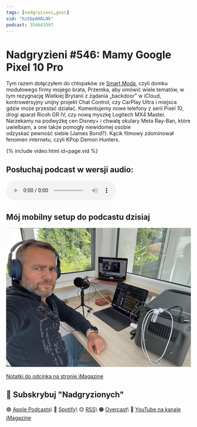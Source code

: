 ```yaml
---
tags: [nadgryzieni,gosc]
vid: "hzSbpAHALNk"
podcast: 354643597
---
```


# Nadgryzieni #546: Mamy Google Pixel 10 Pro

Tym razem dołączyłem do chłopaków ze [Smart Moda](https://smart-mod.pl), czyli domku modułowego firmy mojego brata, Przemka, aby omówić wiele tematów, w tym rezygnację Wielkiej Brytanii z żądania „backdoor" w iCloud, kontrowersyjny unijny projekt Chat Control, czy CarPlay Ultra i miejsca gdzie może przestać działać. Komentujemy nowe telefony z serii Pixel 10, drogi aparat Ricoh GR IV, czy nową myszkę Logitech MX4 Master. Narzekamy na podwyżkę cen Disney+ i chwalę okulary Meta Ray-Ban, które uwielbiam, a one także pomogły niewidomej osobie odzyskać pewność siebie (James Bond?). Kącik filmowy zdominował fenomen internetu, czyli KPop Demon Hunters.

{% include video.html id=page.vid %}

<!--More-->

## Posłuchaj podcast w wersji audio:

<audio controls>
<source src="https://media.blubrry.com/nadgryzieni/imagazine.stronazen.pl/nadgryzieni/Nadgryzieni-Odcinek-546.mp3" type="audio/mpeg">
</audio>

## Mój mobilny setup do podcastu dzisiaj

![{{ page.title }} podcasting setup](/img/podcast-smartmod.jpg)

[Notatki do odcinka na stronie iMagazine](https://imagazine.pl/2025/08/22/546-mamy-google-pixel-10-pro-nadgryzieni/)

## 🍎 Subskrybuj "Nadgryzionych"

🟣 [Apple Podcasts](https://podcasts.apple.com/pl/podcast/nadgryzieni-rozmowy-nie-tylko-o-tech/id354643597)\\
🔵 [Spotify](https://open.spotify.com/show/5KtWAdPjRr6X0oXHV0FqVf)\\
🟡 [RSS](https://retrorocketnetwork.pl/category/nadgryzieni-rss/feed/)\\
🟠 [Overcast](https://overcast.fm/itunes354643597/nadgryzieni-rozmowy-nie-tylko-o-apple)\\
🔴 [YouTube na kanale iMagazine](https://www.youtube.com/@imagazinepl/podcasts)

<!--podcast: 354643597-->

[n]: https://michael.gratis/nozbe_pl
[np]: https://michael.gratis/nozbepersonal_pl